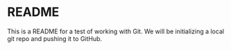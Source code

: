 #  README

This is a README for a test of working with Git.  We will be initializing a local git repo and pushing it to GitHub.